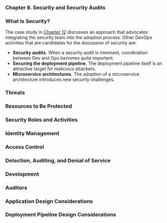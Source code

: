 ### **Chapter 8. Security and Security Audits**

### What Is Security?

The case study in [Chapter 12](ch12.md) discusses an approach that advocates integrating the security team into the adoption process. Other DevOps activities that are candidates for the discussion of security are:

* **Security audits.** When a security audit is imminent, coordination between Dev and Ops becomes quite important.
* **Securing the deployment pipeline.** The deployment pipeline itself is an attractive target for malicious attackers.
* **Microservice architectures.** The adoption of a microservice architecture introduces new security challenges.

### Threats

### Resources to Be Protected

### Security Roles and Activities

### Identity Management

### Access Control

### Detection, Auditing, and Denial of Service

### Development

### Auditors

### Application Design Considerations

### Deployment Pipeline Design Considerations

